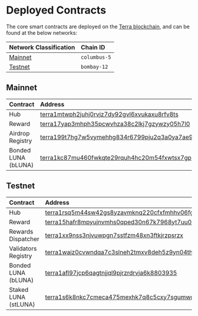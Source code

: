 # Deployed Contracts

The core smart contracts are deployed on the [Terra blockchain](https://terra.money/), and can be found at the below networks:

| Network Classification | Chain ID |
| :--- | :--- |
| [Mainnet](#mainnet) | `columbus-5` |
| [Testnet](#testnet) | `bombay-12` |

## Mainnet

| Contract | Address |
| :--- | :--- |
| Hub | [terra1mtwph2juhj0rvjz7dy92gvl6xvukaxu8rfv8ts](https://finder.terra.money/columbus-4/address/terra1mtwph2juhj0rvjz7dy92gvl6xvukaxu8rfv8ts) |
| Reward | [terra17yap3mhph35pcwvhza38c2lkj7gzywzy05h7l0](https://finder.terra.money/columbus-4/address/terra17yap3mhph35pcwvhza38c2lkj7gzywzy05h7l0) |
| Airdrop Registry | [terra199t7hg7w5vymehhg834r6799pju2q3a0ya7ae9](https://finder.terra.money/columbus-4/address/terra199t7hg7w5vymehhg834r6799pju2q3a0ya7ae9) |
| Bonded LUNA \(bLUNA\) | [terra1kc87mu460fwkqte29rquh4hc20m54fxwtsx7gp](https://finder.terra.money/columbus-4/address/terra1kc87mu460fwkqte29rquh4hc20m54fxwtsx7gp) |

## Testnet

| Contract | Address |
| :--- | :--- |
| Hub | [terra1rsq5m44sw42gs8yzavmknq220cfxfmhhv06fg3](https://finder.terra.money/bombay-12/address/terra1rsq5m44sw42gs8yzavmknq220cfxfmhhv06fg3) |
| Reward | [terra15hafr8mpyujnvmhs0qped30n67k7968yt7uu0l](https://finder.terra.money/bombay-12/address/terra15hafr8mpyujnvmhs0qped30n67k7968yt7uu0l) |
| Rewards Dispatcher | [terra1xx9nss3njvuwpgn7sstfzm48xn3ftkjrzpsrzx](https://finder.terra.money/bombay-12/address/terra1xx9nss3njvuwpgn7sstfzm48xn3ftkjrzpsrzx) |
| Validators Registry | [terra1wajz0cvwndqa7c3slneh2tmxv8deh5z9yn04th](https://finder.terra.money/bombay-12/address/terra1wajz0cvwndqa7c3slneh2tmxv8deh5z9yn04th) |
| Bonded LUNA \(bLUNA\) | [terra1afl97jcp6qagtnjjql9pjrzrdrvja6k8803935](https://finder.terra.money/bombay-12/address/terra1afl97jcp6qagtnjjql9pjrzrdrvja6k8803935) |
| Staked LUNA \(stLUNA\) | [terra1s6k8nkc7cmeca475mexhk7q8c5cxy7sgumwclj](https://finder.terra.money/bombay-12/address/terra1s6k8nkc7cmeca475mexhk7q8c5cxy7sgumwclj) |